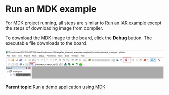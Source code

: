 # Run an MDK example

For MDK project running, all steps are similar to [Run an IAR example](run_an_iar_example.md) except the steps of downloading image from compiler.

To download the MDK image to the board, click the **Debug** button. The executable file downloads to the board.

![](../images/run_a_mdk_example.png "Run an MDK example")

**Parent topic:**[Run a demo application using MDK](../topics/run_a_demo_application_using_mdk.md)

